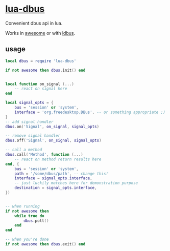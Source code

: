 # [lua-dbus](https://github.com/dodo/lua-dbus)

Convenient dbus api in lua.

Works in [awesome](https://awesome.naquadah.org/) or with [ldbus](https://github.com/daurnimator/ldbus/).

## usage

```lua
local dbus = require 'lua-dbus'

if not awesome then dbus.init() end


local function on_signal (...)
    -- react on signal here
end

local signal_opts = {
    bus = 'session' or 'system',
    interface = 'org.freedesktop.DBus', -- or something appropriate ;)
}
-- add signal handler
dbus.on('Signal', on_signal, signal_opts)

-- remove signal handler
dbus.off('Signal', on_signal, signal_opts)

-- call a method
dbus.call('Method', function (...)
    -- react on method return results here
end, {
    bus = 'session' or 'system',
    path = '/some/dbus/path', -- change this!
    interface = signal_opts.interface,
    -- just luckily matches here for demonstration purpose
    destination = signal_opts.interface,
})


-- when running
if not awesome then
    while true do
        dbus.poll()
    end
end

-- when you're done
if not awesome then dbus.exit() end
```
